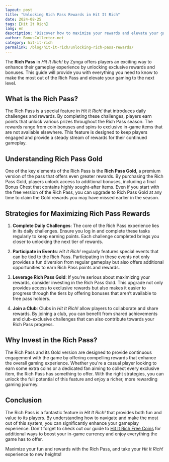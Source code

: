 ```yaml
---
layout: post  
title: "Unlocking Rich Pass Rewards in Hit It Rich"  
date: 2024-08-25  
tags: [Hit It Rich]  
lang: en  
description: "Discover how to maximize your rewards and elevate your gaming experience with the Rich Pass in Hit It Rich."
author: BonusCollector.net  
category: hit-it-rich  
permalink: /blog/hit-it-rich/unlocking-rich-pass-rewards/  
---
```


The **Rich Pass** in *Hit It Rich!* by Zynga offers players an exciting way to enhance their gameplay experience by unlocking exclusive rewards and bonuses. This guide will provide you with everything you need to know to make the most out of the Rich Pass and elevate your gaming to the next level.

## What is the Rich Pass?

The Rich Pass is a special feature in *Hit It Rich!* that introduces daily challenges and rewards. By completing these challenges, players earn points that unlock various prizes throughout the Rich Pass season. The rewards range from coin bonuses and spins to exclusive in-game items that are not available elsewhere. This feature is designed to keep players engaged and provide a steady stream of rewards for their continued gameplay.

## Understanding Rich Pass Gold

One of the key elements of the Rich Pass is the **Rich Pass Gold**, a premium version of the pass that offers even greater rewards. By purchasing the Rich Pass Gold, players unlock access to additional bonuses, including a final Bonus Chest that contains highly sought-after items. Even if you start with the free version of the Rich Pass, you can upgrade to Rich Pass Gold at any time to claim the Gold rewards you may have missed earlier in the season.

## Strategies for Maximizing Rich Pass Rewards

1. **Complete Daily Challenges**: The core of the Rich Pass experience lies in its daily challenges. Ensure you log in and complete these tasks regularly to keep earning points. Each challenge completed brings you closer to unlocking the next tier of rewards.

2. **Participate in Events**: *Hit It Rich!* regularly features special events that can be tied to the Rich Pass. Participating in these events not only provides a fun diversion from regular gameplay but also offers additional opportunities to earn Rich Pass points and rewards.

3. **Leverage Rich Pass Gold**: If you're serious about maximizing your rewards, consider investing in the Rich Pass Gold. This upgrade not only provides access to exclusive rewards but also makes it easier to progress through the tiers by offering bonuses that aren’t available to free pass holders.

4. **Join a Club**: Clubs in *Hit It Rich!* allow players to collaborate and share rewards. By joining a club, you can benefit from shared achievements and club-exclusive challenges that can also contribute towards your Rich Pass progress.

## Why Invest in the Rich Pass?

The Rich Pass and its Gold version are designed to provide continuous engagement with the game by offering compelling rewards that enhance the overall gaming experience. Whether you're a casual player looking to earn some extra coins or a dedicated fan aiming to collect every exclusive item, the Rich Pass has something to offer. With the right strategies, you can unlock the full potential of this feature and enjoy a richer, more rewarding gaming journey.

## Conclusion

The Rich Pass is a fantastic feature in *Hit It Rich!* that provides both fun and value to its players. By understanding how to navigate and make the most out of this system, you can significantly enhance your gameplay experience. Don't forget to check out our guide to [Hit It Rich Free Coins](https://bonuscollector.net/hit-it-rich-free-coins/) for additional ways to boost your in-game currency and enjoy everything the game has to offer.

Maximize your fun and rewards with the Rich Pass, and take your *Hit It Rich!* experience to new heights!